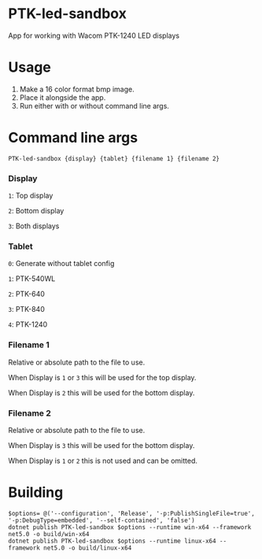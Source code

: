# PTK-led-sandbox
App for working with Wacom PTK-1240 LED displays

# Usage
1. Make a 16 color format bmp image.
2. Place it alongside the app.
3. Run either with or without command line args.

# Command line args

```
PTK-led-sandbox {display} {tablet} {filename 1} {filename 2}
```

### Display

`1`: Top display

`2`: Bottom display

`3`: Both displays

### Tablet

`0`: Generate without tablet config

`1`: PTK-540WL

`2`: PTK-640

`3`: PTK-840

`4`: PTK-1240

### Filename 1

Relative or absolute path to the file to use. 

When Display is `1` or `3` this will be used for the top display.

When Display is `2` this will be used for the bottom display.

### Filename 2 

Relative or absolute path to the file to use. 

When Display is `3` this will be used for the bottom display.

When Display is `1` or `2` this is not used and can be omitted.

# Building

```
$options= @('--configuration', 'Release', '-p:PublishSingleFile=true', '-p:DebugType=embedded', '--self-contained', 'false')
dotnet publish PTK-led-sandbox $options --runtime win-x64 --framework net5.0 -o build/win-x64
dotnet publish PTK-led-sandbox $options --runtime linux-x64 --framework net5.0 -o build/linux-x64
```